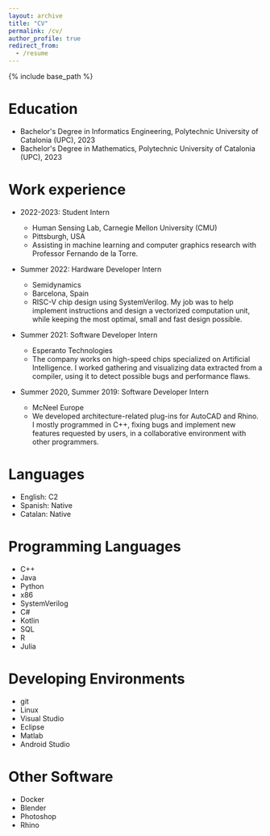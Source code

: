```yaml
---
layout: archive
title: "CV"
permalink: /cv/
author_profile: true
redirect_from:
  - /resume
---
```


{% include base_path %}

Education
======
* Bachelor's Degree in Informatics Engineering, Polytechnic University of Catalonia (UPC), 2023
* Bachelor's Degree in Mathematics, Polytechnic University of Catalonia (UPC), 2023

Work experience
======
* 2022-2023: Student Intern
  * Human Sensing Lab, Carnegie Mellon University (CMU)
  * Pittsburgh, USA
  * Assisting in machine learning and computer graphics research with Professor Fernando de la Torre.

* Summer 2022: Hardware Developer Intern
  * Semidynamics
  * Barcelona, Spain
  * RISC-V chip design using SystemVerilog. My job was to help implement instructions and design a vectorized computation unit, while keeping the most optimal, small and fast design possible.

* Summer 2021: Software Developer Intern
  * Esperanto Technologies
  * The company works on high-speed chips specialized on Artificial Intelligence. I worked gathering and visualizing data extracted from a compiler, using it to detect possible bugs and performance flaws.

* Summer 2020, Summer 2019: Software Developer Intern
  * McNeel Europe
  * We developed architecture-related plug-ins for AutoCAD and Rhino. I mostly programmed in C++, fixing bugs and implement new features requested by users, in a collaborative environment with other programmers.


Languages
======

* English: C2
* Spanish: Native
* Catalan: Native

Programming Languages
======
* C++
* Java
* Python
* x86
* SystemVerilog
* C#
* Kotlin
* SQL
* R
* Julia

Developing Environments
======
* git
* Linux
* Visual Studio
* Eclipse
* Matlab
* Android Studio

Other Software
======
* Docker
* Blender
* Photoshop
* Rhino
